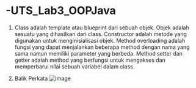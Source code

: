 # -UTS_Lab3_OOPJava
1. Class adalah template atau blueprint dari sebuah objek. Objek adalah sesuatu yang dihasilkan dari class. Constructor adalah metode yang digunakan untuk menginisialisasi objek. Method overloading adalah fungsi yang dapat menjalankan beberapa method dengan nama yang sama namun memiliki parameter yang berbeda. Method setter dan getter adalah method yang berfungsi untuk mengakses dan memperbarui nilai sebuah variabel dalam class.

2. Balik Perkata
![image](https://user-images.githubusercontent.com/115689064/236680067-10a4e644-183f-4252-b176-29a51f9bc47b.png)


